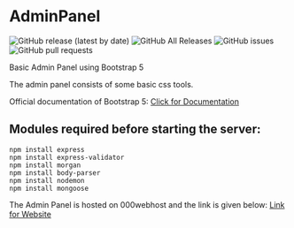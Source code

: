 # AdminPanel

![GitHub release (latest by date)](https://img.shields.io/github/v/release/Sanchitbajaj02/AdminPanel?color=green&logo=github)
![GitHub All Releases](https://img.shields.io/github/downloads/Sanchitbajaj02/AdminPanel/total?color=green&logo=github)
![GitHub issues](https://img.shields.io/github/issues/Sanchitbajaj02/AdminPanel?logo=github)
![GitHub pull requests](https://img.shields.io/github/issues-pr/Sanchitbajaj02/AdminPanel?logo=github)

Basic Admin Panel using Bootstrap 5

The admin panel consists of some basic css tools.

Official documentation of Bootstrap 5: <a href="https://v5.getbootstrap.com/" target="_blank">Click for Documentation</a>

## Modules required before starting the server:
<pre>
<code>npm install express</code>
<code>npm install express-validator</code>
<code>npm install morgan</code>
<code>npm install body-parser</code>
<code>npm install nodemon</code>
<code>npm install mongoose</code>
</pre>

The Admin Panel is hosted on 000webhost and the link is given below:
<a href="http://solitrix.000webhostapp.com/adminpanel" target="_blank">Link for Website</a>
